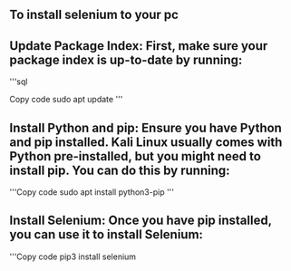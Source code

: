## To install selenium to your pc
## Update Package Index: First, make sure your package index is up-to-date by running:

'''sql

Copy code
sudo apt update
'''
## Install Python and pip: Ensure you have Python and pip installed. Kali Linux usually comes with Python pre-installed, but you might need to install pip. You can do this by running:

'''Copy code
sudo apt install python3-pip
'''
## Install Selenium: Once you have pip installed, you can use it to install Selenium:

'''Copy code
pip3 install selenium
